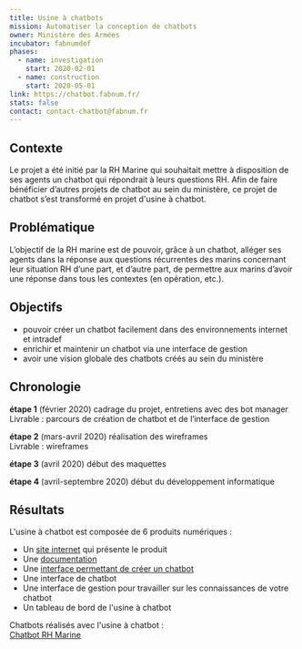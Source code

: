 ```yaml
---
title: Usine à chatbots
mission: Automatiser la conception de chatbots
owner: Ministère des Armées
incubator: fabnumdef
phases:
  - name: investigation
    start: 2020-02-01
  - name: construction
    start: 2020-05-01
link: https://chatbot.fabnum.fr/
stats: false
contact: contact-chatbot@fabnum.fr
---
```


## Contexte
Le projet a été initié par la RH Marine qui souhaitait mettre à disposition de ses agents un chatbot qui répondrait à leurs questions RH. Afin de faire bénéficier d’autres projets de chatbot au sein du ministère, ce projet de chatbot s’est transformé en projet d'usine à chatbot.

## Problématique
L’objectif de la RH marine est de pouvoir, grâce à un chatbot, alléger ses agents dans la réponse aux questions récurrentes des marins concernant leur situation RH d’une part, et d’autre part, de permettre aux marins d’avoir une réponse dans tous les contextes (en opération, etc.).

## Objectifs
* pouvoir créer un chatbot facilement dans des environnements internet et intradef
* enrichir et maintenir un chatbot via une interface de gestion
* avoir une vision globale des chatbots créés au sein du ministère


## Chronologie
__étape 1__ (février 2020)
cadrage du projet, entretiens avec des bot manager   
Livrable : parcours de création de chatbot et de l’interface de gestion

__étape 2__ (mars-avril 2020)
réalisation des wireframes   
Livrable : wireframes

__étape 3__ (avril 2020)
début des maquettes

__étape 4__ (avril-septembre 2020)
début du développement informatique


## Résultats
L'usine à chatbot est composée de 6 produits numériques :
* Un [site internet](https://chatbot.fabnum.fr/) qui présente le produit
* Une [documentation](https://fabrique-a-chatbots.gitbook.io/fabrique-a-chatbots/)
* Une [interface permettant de créer un chatbot](https://chatbot.fabnum.fr)
* Une interface de chatbot
* Une interface de gestion pour travailler sur les connaissances de votre chatbot
* Un tableau de bord de l'usine à chatbot

Chatbots réalisés avec l'usine à chatbot :   
[Chatbot RH Marine](https://rh-marine.chatbot.fabnum.fr/chatbot/)
